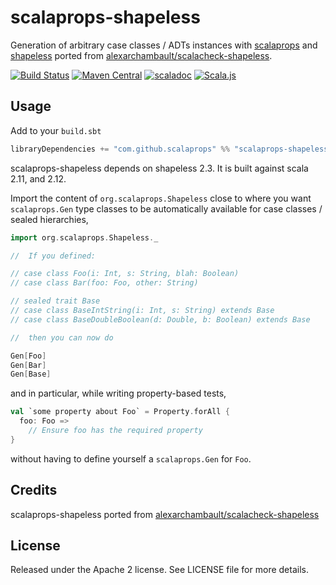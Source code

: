 # scalaprops-shapeless

Generation of arbitrary case classes / ADTs instances with [scalaprops](https://github.com/scalaprops/scalaprops) and [shapeless](https://github.com/milessabin/shapeless) ported from [alexarchambault/scalacheck-shapeless](https://github.com/alexarchambault/scalacheck-shapeless).

[![Build Status](https://travis-ci.org/scalaprops/scalaprops-shapeless.svg)](https://travis-ci.org/scalaprops/scalaprops-shapeless)
[![Maven Central](https://img.shields.io/maven-central/v/com.github.scalaprops/scalaprops-shapeless_2.12.svg)](https://maven-badges.herokuapp.com/maven-central/com.github.scalaprops/scalaprops-shapeless_2.12)
[![scaladoc](http://javadoc-badge.appspot.com/com.github.scalaprops/scalaprops-shapeless_2.12.svg?label=scaladoc)](http://javadoc-badge.appspot.com/com.github.scalaprops/scalaprops-shapeless_2.12/scalaprops/index.html)
[![Scala.js](https://www.scala-js.org/assets/badges/scalajs-0.6.14.svg)](https://www.scala-js.org)

## Usage

Add to your `build.sbt`
```scala
libraryDependencies += "com.github.scalaprops" %% "scalaprops-shapeless" % "0.1.0"
```

scalaprops-shapeless depends on shapeless 2.3. It is built against scala 2.11, and 2.12.

Import the content of `org.scalaprops.Shapeless` close to where you want
`scalaprops.Gen` type classes to be automatically available for case classes / sealed hierarchies,

```scala
import org.scalaprops.Shapeless._

//  If you defined:

// case class Foo(i: Int, s: String, blah: Boolean)
// case class Bar(foo: Foo, other: String)

// sealed trait Base
// case class BaseIntString(i: Int, s: String) extends Base
// case class BaseDoubleBoolean(d: Double, b: Boolean) extends Base

//  then you can now do

Gen[Foo]
Gen[Bar]
Gen[Base]
```

and in particular, while writing property-based tests,

```scala
val `some property about Foo` = Property.forAll {
  foo: Foo =>
    // Ensure foo has the required property
}
```

without having to define yourself a `scalaprops.Gen` for `Foo`.

## Credits

scalaprops-shapeless ported from [alexarchambault/scalacheck-shapeless](https://github.com/alexarchambault/scalacheck-shapeless)

## License

Released under the Apache 2 license. See LICENSE file for more details.
